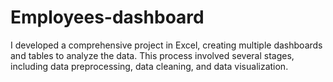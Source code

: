 # Employees-dashboard
I developed a comprehensive project in Excel, creating multiple dashboards and tables to analyze the data. This process involved several stages, including data preprocessing, data cleaning, and data visualization.
